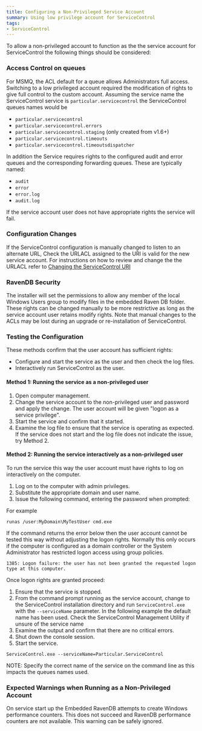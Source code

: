 ```yaml
---
title: Configuring a Non-Privileged Service Account
summary: Using low privilege account for ServiceControl
tags:
- ServiceControl
---
```


To allow a non-privileged account to function as the the service account for ServiceControl the following things should be considered:


### Access Control on queues

For MSMQ, the ACL default for a queue allows Administrators full access. Switching to a low privileged account required the modification of rights to give full control to the custom account. Assuming the service name the ServiceControl service is `particular.servicecontrol` the ServiceControl queues names would be

 * `particular.servicecontrol`
 * `particular.servicecontrol.errors`
 * `particular.servicecontrol.staging` (only created from v1.6+)
 * `particular.servicecontrol.timeouts`
 * `particular.servicecontrol.timeoutsdispatcher`

In addition the Service requires rights to the configured audit and error queues and the corresponding forwarding queues. These are typically named:

 * `audit`
 * `error`
 * `error.log`
 * `audit.log`

If the service account user does not have appropriate rights the service will fail.


### Configuration Changes

If the ServiceControl configuration is manually changed to listen to an alternate URL, Check the URLACL assigned to the URI is valid for the new service account. For instructions on how to review and change the the URLACL refer to [Changing the ServiceControl URI](setting-custom-hostname.md)


### RavenDB Security

The installer will set the permissions to allow any member of the local Windows Users group to modify files in the embedded Raven DB folder. These rights can be changed manually to be more restrictive as long as the service account user retains modify rights. Note that manual changes to the ACLs may be lost during an upgrade or re-installation of ServiceControl.


### Testing the Configuration

These methods confirm that the user account has sufficient rights:

 * Configure and start the service as the user and then check the log files.
 * Interactively run ServiceControl as the user.


#### Method 1: Running the service as a non-privileged user

 1. Open computer management.
 1. Change the service account to the non-privileged user and password and apply the change. The user account will be given "logon as a service privilege".
 1. Start the service and confirm that it started.
 1. Examine the log file to ensure that the service is operating as expected. If the service does not start and the log file does not indicate the issue, try Method 2.


#### Method 2: Running the service interactively as a non-privileged user

To run the service this way the user account must have rights to log on interactively on the computer.
 
 1. Log on to the computer with admin privileges.
 1. Substitute the appropriate domain and user name.
 1. Issue the following command, entering the password when prompted:

For example

```dos
runas /user:MyDomain\MyTestUser cmd.exe
```

If the command returns the error below then the user account cannot be tested this way without adjusting the logon rights. Normally this only occurs if the computer is configured as a domain controller or the System Administrator has restricted logon access using group policies.

```no-highlight
1385: Logon failure: the user has not been granted the requested logon type at this computer.
```

Once logon rights are granted proceed:

 1. Ensure that the service is stopped.
 1. From the command prompt running as the service account, change to the ServiceControl installation directory and run `ServiceControl.exe` with the `--serviceName` parameter. In the following example the default name has been used. Check the ServiceControl Management Utility if unsure of the service name
 1. Examine the output and confirm that there are no critical errors.
 1. Shut down the console session.
 1. Start the service.

```dos
ServiceControl.exe --serviceName=Particular.ServiceControl
```

NOTE: Specify the correct name of the service on the command line as this impacts the queues names used.


### Expected Warnings when Running as a Non-Privileged Account

On service start up the Embedded RavenDB attempts to create Windows performance counters. This does not succeed and RavenDB performance counters are not available. This warning can be safely ignored.